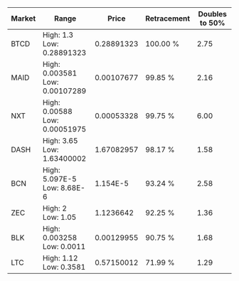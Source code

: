 | Market | Range | Price| Retracement | Doubles to 50% |
| --- | --- | --- | --- | --- |
| BTCD | High: 1.3<br />Low: 0.28891323 | 0.28891323 | 100.00 % | 2.75 |
| MAID | High: 0.003581<br />Low: 0.00107289 | 0.00107677 | 99.85 % | 2.16 |
| NXT | High: 0.00588<br />Low: 0.00051975 | 0.00053328 | 99.75 % | 6.00 |
| DASH | High: 3.65<br />Low: 1.63400002 | 1.67082957 | 98.17 % | 1.58 |
| BCN | High: 5.097E-5<br />Low: 8.68E-6 | 1.154E-5 | 93.24 % | 2.58 |
| ZEC | High: 2<br />Low: 1.05 | 1.1236642 | 92.25 % | 1.36 |
| BLK | High: 0.003258<br />Low: 0.0011 | 0.00129955 | 90.75 % | 1.68 |
| LTC | High: 1.12<br />Low: 0.3581 | 0.57150012 | 71.99 % | 1.29 |
